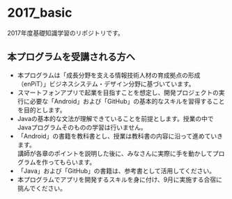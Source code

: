 # 2017_basic
2017年度基礎知識学習のリポジトリです。

## 本プログラムを受講される方へ

- 本プログラムは「成長分野を支える情報技術人材の育成拠点の形成（enPiT）」ビジネスシステム・デザイン分野に基づいています。
- スマートフォンアプリで起業を目指すことを想定し、開発プロジェクトの実行に必要な「Android」および「GitHub」の基本的なスキルを習得することを目的とします。
- Javaの基本的な文法が理解できていることを前提とします。授業の中でJavaプログラムそのものの学習は行いません。
- 「Android」の書籍を教科書とし、授業は教科書の内容に沿って進めていきます。  
講師が各章のポイントを説明した後に、みなさんに実際に手を動かしてプログラムを作ってもらいます。
- 「Java」および「GitHub」の書籍は、参考書として活用してください。
- 本プログラムでアプリを開発するスキルを身に付け、9月に実施する合宿に挑んでください。

